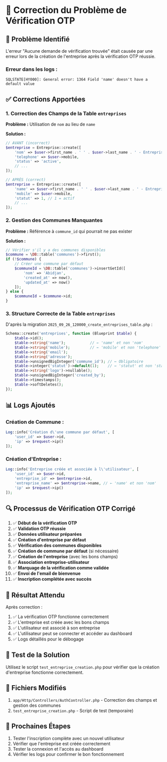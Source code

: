 # 🔧 Correction du Problème de Vérification OTP

## 🚨 **Problème Identifié**

L'erreur "Aucune demande de vérification trouvée" était causée par une erreur lors de la création de l'entreprise après la vérification OTP réussie.

### **Erreur dans les logs :**
```
SQLSTATE[HY000]: General error: 1364 Field 'name' doesn't have a default value
```

## ✅ **Corrections Apportées**

### **1. Correction des Champs de la Table `entreprises`**

**Problème :** Utilisation de `nom` au lieu de `name`

**Solution :**
```php
// AVANT (incorrect)
$entreprise = Entreprise::create([
    'nom' => $user->first_name . ' ' . $user->last_name . ' - Entreprise',
    'telephone' => $user->mobile,
    'status' => 'active',
    // ...
]);

// APRÈS (correct)
$entreprise = Entreprise::create([
    'name' => $user->first_name . ' ' . $user->last_name . ' - Entreprise',
    'mobile' => $user->mobile,
    'statut' => 1, // 1 = actif
    // ...
]);
```

### **2. Gestion des Communes Manquantes**

**Problème :** Référence à `commune_id` qui pourrait ne pas exister

**Solution :**
```php
// Vérifier s'il y a des communes disponibles
$commune = \DB::table('communes')->first();
if (!$commune) {
    // Créer une commune par défaut
    $communeId = \DB::table('communes')->insertGetId([
        'nom' => 'Abidjan',
        'created_at' => now(),
        'updated_at' => now()
    ]);
} else {
    $communeId = $commune->id;
}
```

### **3. Structure Correcte de la Table `entreprises`**

D'après la migration `2025_09_26_120000_create_entreprises_table.php` :

```php
Schema::create('entreprises', function (Blueprint $table) {
    $table->id();
    $table->string('name');           // ← 'name' et non 'nom'
    $table->string('mobile');         // ← 'mobile' et non 'telephone'
    $table->string('email');
    $table->string('adresse');
    $table->unsignedBigInteger('commune_id'); // ← Obligatoire
    $table->integer('statut')->default(1);    // ← 'statut' et non 'status'
    $table->string('logo')->nullable();
    $table->unsignedBigInteger('created_by');
    $table->timestamps();
    $table->softDeletes();
});
```

## 📊 **Logs Ajoutés**

### **Création de Commune :**
```php
Log::info('Création d\'une commune par défaut', [
    'user_id' => $user->id,
    'ip' => $request->ip()
]);
```

### **Création d'Entreprise :**
```php
Log::info('Entreprise créée et associée à l\'utilisateur', [
    'user_id' => $user->id,
    'entreprise_id' => $entreprise->id,
    'entreprise_name' => $entreprise->name, // ← 'name' et non 'nom'
    'ip' => $request->ip()
]);
```

## 🔍 **Processus de Vérification OTP Corrigé**

1. ✅ **Début de la vérification OTP**
2. ✅ **Validation OTP réussie**
3. ✅ **Données utilisateur préparées**
4. ✅ **Création d'entreprise par défaut**
5. ✅ **Vérification des communes disponibles**
6. ✅ **Création de commune par défaut** (si nécessaire)
7. ✅ **Création de l'entreprise** (avec les bons champs)
8. ✅ **Association entreprise-utilisateur**
9. ✅ **Marquage de la vérification comme validée**
10. ✅ **Envoi de l'email de bienvenue**
11. ✅ **Inscription complétée avec succès**

## 🎯 **Résultat Attendu**

Après correction :
1. ✅ La vérification OTP fonctionne correctement
2. ✅ L'entreprise est créée avec les bons champs
3. ✅ L'utilisateur est associé à son entreprise
4. ✅ L'utilisateur peut se connecter et accéder au dashboard
5. ✅ Logs détaillés pour le débogage

## 🧪 **Test de la Solution**

Utilisez le script `test_entreprise_creation.php` pour vérifier que la création d'entreprise fonctionne correctement.

## 📁 **Fichiers Modifiés**

1. `app/Http/Controllers/AuthController.php` - Correction des champs et gestion des communes
2. `test_entreprise_creation.php` - Script de test (temporaire)

## 🚀 **Prochaines Étapes**

1. Tester l'inscription complète avec un nouvel utilisateur
2. Vérifier que l'entreprise est créée correctement
3. Tester la connexion et l'accès au dashboard
4. Vérifier les logs pour confirmer le bon fonctionnement
